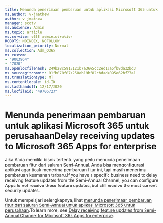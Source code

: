 ```yaml
---
title: Menunda penerimaan pembaruan untuk aplikasi Microsoft 365 untuk perusahaan
ms.author: v-jmathew
author: v-jmathew
manager: scotv
ms.audience: Admin
ms.topic: article
ms.service: o365-administration
ROBOTS: NOINDEX, NOFOLLOW
localization_priority: Normal
ms.collection: Adm_O365
ms.custom:
- "9003964"
- "7020"
ms.openlocfilehash: 249b28c5917121b7a3665cc2ed1ca5fb8da32bd3
ms.sourcegitcommit: 91fb078f07e258eb19bf82cbdad4095e62bf77a1
ms.translationtype: MT
ms.contentlocale: id-ID
ms.lasthandoff: 12/17/2020
ms.locfileid: "49706723"
---
```

# <a name="delay-receiving-updates-to-microsoft-365-apps-for-enterprise"></a><span data-ttu-id="ff042-102">Menunda penerimaan pembaruan untuk aplikasi Microsoft 365 untuk perusahaan</span><span class="sxs-lookup"><span data-stu-id="ff042-102">Delay receiving updates to Microsoft 365 Apps for enterprise</span></span>

<span data-ttu-id="ff042-103">Jika Anda memiliki bisnis tertentu yang perlu menunda penerimaan pembaruan fitur dari saluran Semi-Annual, Anda bisa mengonfigurasi aplikasi agar tidak menerima pembaruan fitur ini, tapi masih menerima pembaruan keamanan terbaru.</span><span class="sxs-lookup"><span data-stu-id="ff042-103">If you have a specific business need to delay receiving feature updates from the Semi-Annual Channel, you can configure Apps to not receive these feature updates, but still receive the most current security updates.</span></span>

<span data-ttu-id="ff042-104">Untuk mempelajari selengkapnya, lihat [menunda penerimaan pembaruan fitur dari saluran Semi-Annual untuk aplikasi Microsoft 365 untuk perusahaan](https://go.microsoft.com/fwlink/?linkid=2109533).</span><span class="sxs-lookup"><span data-stu-id="ff042-104">To learn more, see [Delay receiving feature updates from Semi-Annual Channel for Microsoft 365 Apps for enterprise](https://go.microsoft.com/fwlink/?linkid=2109533).</span></span>
